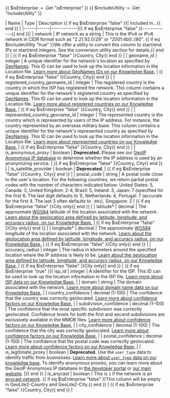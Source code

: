 {{ $isEnterprise := .Get "isEnterprise" }}
{{ $includeUtility := .Get "includeUtility" }}

| Name | Type | Description {{ if eq $isEnterprise "false" }}| Included in...{{ end }} |
|------|------|-------------|{{ if eq $isEnterprise "false" }}-------------{{ end }}|
| network | IP network as a string | This is the IPv4 or IPv6 network in CIDR format such as "2.21.92.0/29" or "2001:4b0::/80". {{ if eq $includeUtility "true" }}We offer a utility to convert this column to start/end IPs or start/end integers. See the conversion utility section for details.{{ end }} | {{ if eq $isEnterprise "false" }}Country, City{{ end }} |
| geoname_id | integer | A unique identifier for the network's location as specified by [GeoNames](https://www.geonames.org/). This ID can be used to look up the location information in the Location file. [Learn more about GeoNames IDs on our Knowledge Base.](https://support.maxmind.com/hc/en-us/articles/4414877149467-IP-Geolocation-Data#geonames-ids) | {{ if eq $isEnterprise "false" }}Country, City{{ end }} |
| registered_country_geoname_id | integer | The registered country is the country in which the ISP has registered the network. This column contains a unique identifier for the network's registered country as specified by [GeoNames](https://www.geonames.org/). This ID can be used to look up the location information in the Location file. [Learn more about registered countries on our Knowledge Base.](https://support.maxmind.com/hc/en-us/articles/4414762983195-Country-level-and-City-level-Geolocation) | {{ if eq $isEnterprise "false" }}Country, City{{ end }} |
| represented_country_geoname_id | integer | The represented country is the country which is represented by users of the IP address. For instance, the country represented by an overseas military base. This column contains a unique identifier for the network's represented country as specified by [GeoNames](https://www.geonames.org/). This ID can be used to look up the location information in the Location file. [Learn more about represented countries on our Knowledge Base.](https://support.maxmind.com/hc/en-us/articles/4414762983195-Country-level-and-City-level-Geolocation) | {{ if eq $isEnterprise "false" }}Country, City{{ end }} |
| is_anonymous_proxy | boolean | **Deprecated.** Please see our [GeoIP Anonymous IP database](https://www.maxmind.com/en/geoip2-anonymous-ip-database) to determine whether the IP address is used by an anonymizing service. | {{ if eq $isEnterprise "false" }}Country, City{{ end }} |
| is_satellite_provider | boolean | **Deprecated.** | {{ if eq $isEnterprise "false" }}Country, City{{ end }} |
| postal_code | string | A postal code close to the user's location. For the following countries, we return partial postal codes with the number of characters indicated below: United States: 5, Canada: 3, United Kingdom: 2-4, Brazil: 5, Ireland: 3, Japan: 7 (specified for the first 6. The last digit defaults to 1), Netherlands: 4, Portugal: 7 (accurate for the first 4. The last 3 often defaults to `-001`), Singapore: 2 | {{ if eq $isEnterprise "false" }}City only{{ end }} |
| latitude* | decimal | The approximate [WGS84](https://en.wikipedia.org/wiki/World_Geodetic_System) latitude of the location associated with the network. [Learn about the geolocation area defined by latitude, longitude, and accuracy radius, on our Knowledge Base.](https://support.maxmind.com/hc/en-us/articles/4414877149467-IP-Geolocation-Data#geolocation-area) | {{ if eq $isEnterprise "false" }}City only{{ end }} |
| longitude* | decimal | The approximate [WGS84](https://en.wikipedia.org/wiki/World_Geodetic_System) longitude of the location associated with the network. [Learn about the geolocation area defined by latitude, longitude, and accuracy radius, on our Knowledge Base.](https://support.maxmind.com/hc/en-us/articles/4414877149467-IP-Geolocation-Data#geolocation-area) | {{ if eq $isEnterprise "false" }}City only{{ end }} |
| accuracy_radius | integer | The radius in kilometers around the specified location where the IP address is likely to be. [Learn about the geolocation area defined by latitude, longitude, and accuracy radius, on our Knowledge Base.](https://support.maxmind.com/hc/en-us/articles/4414877149467-IP-Geolocation-Data#geolocation-area) | {{ if eq $isEnterprise "false" }}City only{{ end }} |
{{ if eq $isEnterprise "true" }}| isp_id | integer | A identifier for the ISP. This ID can be used to look up the location information in the ISP file. [Learn more about ISP data on our Knowledge Base.](https://support.maxmind.com/hc/en-us/articles/4408200231067-IP-Network-Data#isp-org-data) |
| domain | string | The domain associated with the network. [Learn more about domain name data on our Knowledge Base.](https://support.maxmind.com/hc/en-us/articles/4408200231067-IP-Network-Data#domain-name-data) |
| country_confidence | decimal (1-100) | The confidence that the country was correctly geolocated. [Learn more about confidence factors on our Knowledge Base.](https://support.maxmind.com/hc/en-us/articles/4414877149467-IP-Geolocation-Data#confidence-factors) |
| subdivision_confidence | decimal (1-100) | The confidence that the most specific subdivision was correctly geolocated. Confidence levels for both the first and second subdivisions are exclusively available in the MMDB files. [Learn more about confidence factors on our Knowledge Base.](https://support.maxmind.com/hc/en-us/articles/4414877149467-IP-Geolocation-Data#confidence-factors) |
| city_confidence | decimal (1-100) | The confidence that the city was correctly geolocated. [Learn more about confidence factors on our Knowledge Base.](https://support.maxmind.com/hc/en-us/articles/4414877149467-IP-Geolocation-Data#confidence-factors) |
| postal_confidence | decimal (1-100) | The confidence that the postal code was correctly geolocated. [Learn more about confidence factors on our Knowledge Base.](https://support.maxmind.com/hc/en-us/articles/4414877149467-IP-Geolocation-Data#confidence-factors) |
| is_legitimate_proxy | boolean | **Deprecated.** Use the `user_type` data to identify traffic from businesses. [Learn more about `user_type` data on our knowledge base](https://support.maxmind.com/hc/en-us/articles/4408208479131-User-Context-Data#user-types). To identify anonymous proxies, you can learn more about the GeoIP Anonymous IP database in [the developer portal](/geoip/docs/databases/anonymous-ip) or [our main website](https://www.maxmind.com/en/solutions/geoip2-enterprise-product-suite/anonymous-ip-database). |{{ end }}
| is_anycast | boolean | This is `1` if the network is an [anycast network](https://en.wikipedia.org/wiki/Anycast). {{ if eq $isEnterprise "false" }}This column will be empty in GeoLite2-Country and GeoLite2-City.{{ end }} | {{ if eq $isEnterprise "false" }}Country, City{{ end }} |